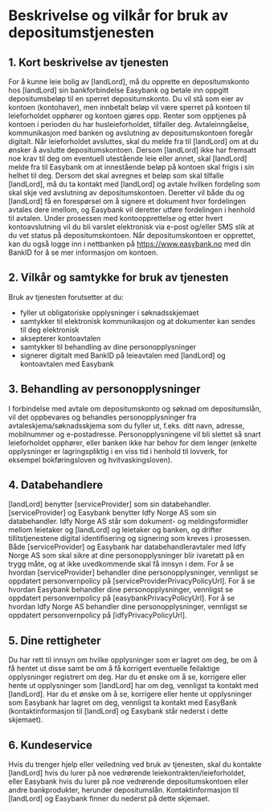 Beskrivelse og vilkår for bruk av depositumstjenesten
=======

## 1.	Kort beskrivelse av tjenesten
For å kunne leie bolig av [landLord], må du opprette en depositumskonto hos [landLord] sin bankforbindelse Easybank og betale inn oppgitt depositumsbeløp til en sperret depositumskonto. Du vil stå som eier av kontoen (kontohaver), men innbetalt beløp vil være sperret på kontoen til leieforholdet opphører og kontoen gjøres opp. Renter som opptjenes på kontoen i perioden du har husleieforholdet, tilfaller deg. Avtaleinngåelse, kommunikasjon med banken og avslutning av depositumskontoen foregår digitalt. Når leieforholdet avsluttes, skal du melde fra til [landLord] om at du ønsker å avslutte depositumskontoen. Dersom [landLord] ikke har fremsatt noe krav til deg om eventuell utestående leie eller annet, skal [landLord] melde fra til Easybank om at innestående beløp på kontoen skal frigis i sin helhet til deg. Dersom det skal avregnes et beløp som skal tilfalle [landLord], må du ta kontakt med [landLord] og avtale hvilken fordeling som skal skje ved avslutning av depositumskontoen. Deretter vil både du og [landLord] få en forespørsel om å signere et dokument hvor fordelingen avtales dere imellom, og Easybank vil deretter utføre fordelingen i henhold til avtalen. Under prosessen med kontoopprettelse og etter hvert kontoavslutning vil du bli varslet elektronisk via e-post og/eller SMS slik at du vet status på depositumskontoen. Når depositumskontoen er opprettet, kan du også logge inn i nettbanken på https://www.easybank.no med din BankID for å se mer informasjon om kontoen.

## 2.	Vilkår og samtykke for bruk av tjenesten
Bruk av tjenesten forutsetter at du: 
* fyller ut obligatoriske opplysninger i søknadsskjemaet
* samtykker til elektronisk kommunikasjon og at dokumenter kan sendes til deg elektronisk
* aksepterer kontoavtalen
* samtykker til behandling av dine personopplysninger
* signerer digitalt med BankID på leieavtalen med [landLord] og kontoavtalen med Easybank

## 3.	Behandling av personopplysninger
I forbindelse med avtale om depositumskonto og søknad om depositumslån, vil det oppbevares og behandles personopplysninger fra avtaleskjema/søknadsskjema som du fyller ut, f.eks. ditt navn, adresse, mobilnummer og e-postadresse. Personopplysningene vil bli slettet så snart leieforholdet opphører, eller banken ikke har behov for dem lenger (enkelte opplysninger er lagringspliktig i en viss tid i henhold til lovverk, for eksempel bokføringsloven og hvitvaskingsloven). 

## 4.	Databehandlere
[landLord] benytter [serviceProvider] som sin databehandler. [serviceProvider] og Easybank benytter Idfy Norge AS som sin databehandler. Idfy Norge AS står som dokument- og meldingsformidler mellom leietaker og [landLord] og leietaker og banken, og drifter tillitstjenestene digital identifisering og signering som kreves i prosessen. Både [serviceProvider] og Easybank har databehandleravtaler med Idfy Norge AS som skal sikre at dine personopplysninger blir ivaretatt på en trygg måte, og at ikke uvedkommende skal få innsyn i dem. For å se hvordan [serviceProvider] behandler dine personopplysninger, vennligst se oppdatert personvernpolicy på [serviceProviderPrivacyPolicyUrl]. For å se hvordan Easybank behandler dine personopplysninger, vennligst se oppdatert personvernpolicy på [easybankPrivacyPolicyUrl]. For å se hvordan Idfy Norge AS behandler dine personopplysninger, vennligst se oppdatert personvernpolicy på [idfyPrivacyPolicyUrl]. 


## 5.	Dine rettigheter
Du har rett til innsyn om hvilke opplysninger som er lagret om deg, be om å få hentet ut disse samt be om å få korrigert eventuelle feilaktige opplysninger registrert om deg. Har du et ønske om å se, korrigere eller hente ut opplysninger som [landLord] har om deg, vennligst ta kontakt med [landLord]. Har du et ønske om å se, korrigere eller hente ut opplysninger som Easybank har lagret om deg, vennligst ta kontakt med EasyBank (kontaktinformasjon til [landLord] og Easybank står nederst i dette skjemaet).

## 6.	Kundeservice
Hvis du trenger hjelp eller veiledning ved bruk av tjenesten, skal du kontakte [landLord] hvis du lurer på noe vedrørende leiekontrakten/leieforholdet, eller Easybank hvis du lurer på noe vedrørende depositumskontoen eller andre bankprodukter, herunder depositumslån. Kontaktinformasjon til [landLord] og Easybank finner du nederst på dette skjemaet.

